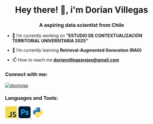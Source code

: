 <h1 align="center">Hey there! 👋, i'm Dorian Villegas</h1>
<h3 align="center">A aspiring data scientist from Chile</h3>

- 🔭 I’m currently working on **"ESTUDIO DE CONTEXTUALIZACIÓN TERRITORIAL UNIVERSITARIA 2025"**

- 🌱 I’m currently learning **Retrieval-Augmented Generation (RAG)**

- 📫 How to reach me **dorianvillegasrojas@gmail.com**

<h3 align="left">Connect with me:</h3>
<p align="left">
<a href="https://linkedin.com/in/dovirojas" target="blank"><img align="center" src="https://raw.githubusercontent.com/rahuldkjain/github-profile-readme-generator/master/src/images/icons/Social/linked-in-alt.svg" alt="dovirojas" height="30" width="40" /></a>
</p>

<h3 align="left">Languages and Tools:</h3>
<p align="left"> 
  <a href="https://developer.mozilla.org/en-US/docs/Web/JavaScript" target="_blank" rel="noreferrer"> 
    <img src="https://raw.githubusercontent.com/devicons/devicon/master/icons/javascript/javascript-original.svg" alt="javascript" width="40" height="40"/> 
  </a> 
  <a href="https://www.photoshop.com/en" target="_blank" rel="noreferrer"> 
    <img src="https://raw.githubusercontent.com/devicons/devicon/master/icons/photoshop/photoshop-original.svg" alt="photoshop" width="40" height="40"/> 
  </a> 
  <a href="https://www.python.org" target="_blank" rel="noreferrer"> 
    <img src="https://raw.githubusercontent.com/devicons/devicon/master/icons/python/python-original.svg" alt="python" width="40" height="40"/> 
  </a> 
</p>
